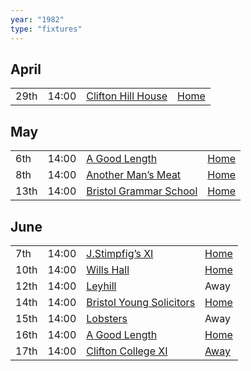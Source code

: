 ```yaml
---
year: "1982"
type: "fixtures"
---
```


## April

|  |  |  |  |
|:---|:---|:---|:---|
| 29th | 14:00 | [Clifton Hill House](/1982/clifton-hill-house) | [Home](https://goo.gl/maps/TKf5ZBWfggmbtMNt5) |

## May

|  |  |  |  |
|:---|:---|:---|:---|
| 6th | 14:00 | [A Good Length](/1982/a-good-length) | [Home](https://goo.gl/maps/TKf5ZBWfggmbtMNt5) |
| 8th | 14:00 | [Another Man’s Meat](/1982/another-mans-meat) | [Home](https://goo.gl/maps/TKf5ZBWfggmbtMNt5) |
| 13th | 14:00 | [Bristol Grammar School](/1982/bristol-grammar-school-ii-xi) | [Home](https://goo.gl/maps/TKf5ZBWfggmbtMNt5) |

## June

|  |  |  |  |
|:---|:---|:---|:---|
| 7th | 14:00 | [J.Stimpfig’s XI](/1982/j-stimfigs-xi) | [Home](https://goo.gl/maps/TKf5ZBWfggmbtMNt5) |
| 10th | 14:00 | [Wills Hall](/1982/wills-hall) | [Home](https://goo.gl/maps/TKf5ZBWfggmbtMNt5) |
| 12th | 14:00 | [Leyhill](/1982/leyhill) | Away |
| 14th | 14:00 | [Bristol Young Solicitors](/1982/bristol-young-solicitors) | [Home](https://goo.gl/maps/TKf5ZBWfggmbtMNt5) |
| 15th | 14:00 | [Lobsters](/1982/lobsters) | Away |
| 16th | 14:00 | [A Good Length](/1982/a-good-length-2) | [Home](https://goo.gl/maps/TKf5ZBWfggmbtMNt5) |
| 17th | 14:00 | [Clifton College XI](/1982/a-clifton-college-xi) | [Away](https://goo.gl/maps/BhH3zz2H1YVCQRZ58) |